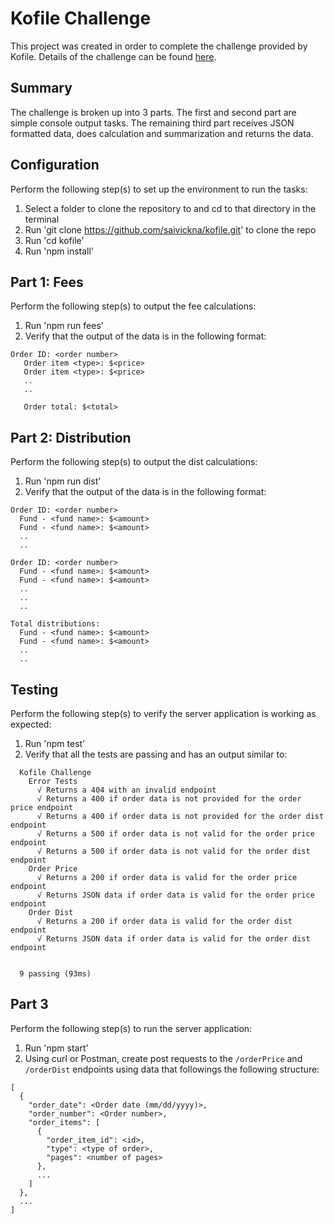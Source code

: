 # Kofile Challenge

This project was created in order to complete the challenge provided by Kofile. Details of the challenge can be found [here](https://gist.github.com/ericve25/4058b6625fc0976700b88bd0135eb060).

## Summary

The challenge is broken up into 3 parts. The first and second part are simple console output tasks. The remaining third part receives JSON formatted data, does calculation and summarization and returns the data.

## Configuration

Perform the following step(s) to set up the environment to run the tasks:
  1. Select a folder to clone the repository to and cd to that directory in the terminal
  2. Run 'git clone https://github.com/saivickna/kofile.git' to clone the repo
  3. Run 'cd kofile'
  4. Run 'npm install'

## Part 1: Fees

Perform the following step(s) to output the fee calculations:
  1. Run 'npm run fees'
  2. Verify that the output of the data is in the following format:

```
Order ID: <order number>  
   Order item <type>: $<price>
   Order item <type>: $<price>
   ..
   ..

   Order total: $<total>
```

## Part 2: Distribution

Perform the following step(s) to output the dist calculations:
  1. Run 'npm run dist'
  2. Verify that the output of the data is in the following format:

```
Order ID: <order number>  
  Fund - <fund name>: $<amount>
  Fund - <fund name>: $<amount>
  ..  
  ..  

Order ID: <order number>
  Fund - <fund name>: $<amount>
  Fund - <fund name>: $<amount>
  ..  
  ..  
  ..  

Total distributions:
  Fund - <fund name>: $<amount>
  Fund - <fund name>: $<amount>
  ..  
  ..
```
## Testing

Perform the following step(s) to verify the server application is working as expected:
  1. Run 'npm test'
  2. Verify that all the tests are passing and has an output similar to:

```
  Kofile Challenge
    Error Tests
      √ Returns a 404 with an invalid endpoint
      √ Returns a 400 if order data is not provided for the order price endpoint
      √ Returns a 400 if order data is not provided for the order dist endpoint
      √ Returns a 500 if order data is not valid for the order price endpoint
      √ Returns a 500 if order data is not valid for the order dist endpoint
    Order Price
      √ Returns a 200 if order data is valid for the order price endpoint
      √ Returns JSON data if order data is valid for the order price endpoint
    Order Dist
      √ Returns a 200 if order data is valid for the order dist endpoint
      √ Returns JSON data if order data is valid for the order dist endpoint


  9 passing (93ms)
```

## Part 3

Perform the following step(s) to run the server application:
  1. Run 'npm start'
  2. Using curl or Postman, create post requests to the `/orderPrice` and `/orderDist` endpoints using data that followings the following structure:

```
[
  {
    "order_date": <Order date (mm/dd/yyyy)>,
    "order_number": <Order number>,
    "order_items": [
      {
        "order_item_id": <id>,
        "type": <type of order>,
        "pages": <number of pages>
      },
      ...
    ]
  },
  ...
]
```